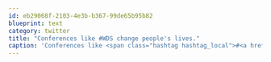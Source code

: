 ```yaml
---
id: eb29068f-2103-4e3b-b367-99de65b95b82
blueprint: text
category: twitter
title: "Conferences like #WDS change people's lives."
caption: 'Conferences like <span class="hashtag hashtag_local">#<a href="http://tweettemp.darylchymko.ca/?tag=wds">WDS</a> change people''s lives.'
---
```

